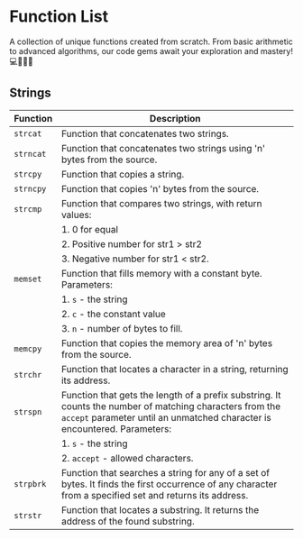 # Function List
A collection of unique functions created from scratch. From basic arithmetic to advanced algorithms, our code gems await your exploration and mastery! 💻🚀🧙‍♂️

## Strings

| Function  | Description  |
|---|---|
| `strcat`  | Function that concatenates two strings.  |
| `strncat` | Function that concatenates two strings using 'n' bytes from the source.  |
| `strcpy`  | Function that copies a string.  |
| `strncpy` | Function that copies 'n' bytes from the source.  |
| `strcmp`  | Function that compares two strings, with return values:  |
|  | 1. 0 for equal  |
|  | 2. Positive number for str1 > str2  |
|  | 3. Negative number for str1 < str2.  |
| `memset`  | Function that fills memory with a constant byte. Parameters:  |
|  | 1. `s` - the string  |
|  | 2. `c` - the constant value  |
|  | 3. `n` - number of bytes to fill.  |
| `memcpy`  | Function that copies the memory area of 'n' bytes from the source.  |
| `strchr`  | Function that locates a character in a string, returning its address.  |
| `strspn`  | Function that gets the length of a prefix substring. It counts the number of matching characters from the `accept` parameter until an unmatched character is encountered. Parameters:  |
|  | 1. `s` - the string  |
|  | 2. `accept` - allowed characters.  |
| `strpbrk`  | Function that searches a string for any of a set of bytes. It finds the first occurrence of any character from a specified set and returns its address.  |
| `strstr`  | Function that locates a substring. It returns the address of the found substring.  |
